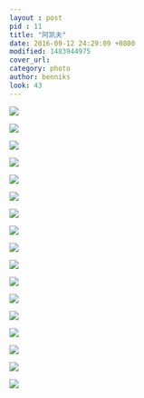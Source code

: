 ```yaml
---
layout : post
pid : 11
title: "阿凯夫"
date: 2016-09-12 24:29:09 +0800
modified: 1483944975
cover_url: 
category: photo
author: benniks
look: 43
---
```

![](https://ws2.sinaimg.cn/large/006tNc79gy1g2cmmu1fqmj31hc0u0x1x.jpg)

![](https://ws1.sinaimg.cn/large/006tNc79gy1g2cmmuy3fyj31hc0u0x1x.jpg)

![](https://ws3.sinaimg.cn/large/006tNc79gy1g2cmmyphyzj30sg0lcqh6.jpg)

![](https://ws4.sinaimg.cn/large/006tNc79gy1g2cmn0hcj9j30sg0g0q8c.jpg)

![](https://ws2.sinaimg.cn/large/006tNc79gy1g2cmn1lpz0j30sg0jb7aq.jpg)

![](https://ws4.sinaimg.cn/large/006tNc79gy1g2cmn2ud97j30sg0lcn3n.jpg)

![](https://ws3.sinaimg.cn/large/006tNc79gy1g2cmn4p3ahj30sg0izwlh.jpg)

![](https://ws1.sinaimg.cn/large/006tNc79gy1g2cmn5mj0bj30sg0izq6k.jpg)

![](https://ws3.sinaimg.cn/large/006tNc79gy1g2cmn79w8pj30sg0g0aie.jpg)

![](https://ws1.sinaimg.cn/large/006tNc79gy1g2cmn839p3j30sg0izq68.jpg)

![](https://ws3.sinaimg.cn/large/006tNc79gy1g2cmn92onmj30sg0g0n6f.jpg)

![](https://ws2.sinaimg.cn/large/006tNc79gy1g2cmna7q6yj30sg0izwhf.jpg)

![](https://ws1.sinaimg.cn/large/006tNc79gy1g2cmnc0y9zj30sg0izq9g.jpg)

![](https://ws1.sinaimg.cn/large/006tNc79gy1g2cmnd4tcsj30sg0izdln.jpg)

![](https://ws1.sinaimg.cn/large/006tNc79gy1g2cmnemuaaj30sg0iztdb.jpg)

![](https://ws3.sinaimg.cn/large/006tNc79gy1g2cmnh2wqfj30sg16o7ed.jpg)

![](https://ws3.sinaimg.cn/large/006tNc79gy1g2cmnlm3ukj30sg0izagx.jpg)

